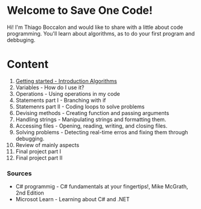 # Welcome to Save One Code!

Hi! I'm Thiago Boccalon and would like to share with a little about code programming. You'll learn about algorithms, as to do your first program and debbuging.


# Content

 1. [Getting started - Introduction Algorithms](https://github.com/ThiagoBoccalon/SaveOneCode/blob/master/01%20-%20Getting%20started%20-%20Introduction%20Algorithms/Introduction%20Algorithms.md)
 2. Variables - How do I use it?
 3. Operations - Using operations in my code
 4. Statements part I - Branching with if 
 5. Statemenrs part II - Coding loops to solve problems
 6. Devising methods - Creating function and passing arguments
 7. Handling strings - Manipulating strings and formatting them.
 8. Accessing files - Opening, reading, writing, and closing files.
 9. Solving problems - Detecting real-time erros and fixing them through debugging.
 10. Review of mainly aspects
 11. Final project part I
 12. Final project part II


### Sources

 - C# programmig - C# fundamentals at your fingertips!, Mike McGrath, 2nd Edition
 - Microsot Learn - Learning about C# and .NET
